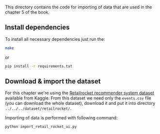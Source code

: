 This directory contains the code for importing of data that are used in the chapter 5 of the book.

## Install dependencies

To install all necessary dependencies just run the:

```sh
make
```

or 

```sh
pip install -r requirements.txt
```


## Download & import the dataset


For this chapter we're using the [Retailrocket recommender system dataset](https://www.kaggle.com/retailrocket/ecommerce-dataset) available from Kaggle.  From this dataset we need only the `events.csv` file (you can download the whole dataset), download it and put it into directory `../../../dataset/retailrocket/`.

Importing of data is performed with following command:

```sh
python import_retail_rocket_ui.py

```
